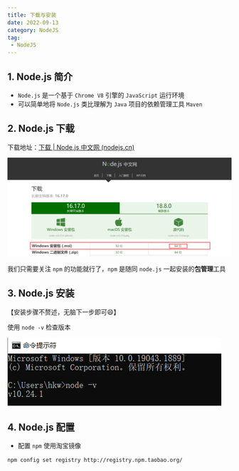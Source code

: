 ```yaml
---
title: 下载与安装
date: 2022-09-13
category: NodeJS
tag:
 - NodeJS
---
```


## 1. Node.js 简介

- `Node.js` 是一个基于 `Chrome V8` 引擎的 `JavaScript` 运行环境
- 可以简单地将 `Node.js` 类比理解为 `Java` 项目的依赖管理工具 `Maven`

## 2. Node.js 下载

下载地址：[下载 | Node.js 中文网 (nodejs.cn)](http://nodejs.cn/download/)

![image-20220930104837284](./imgs/image-20220930104837284.png)

我们只需要关注 `npm` 的功能就行了，`npm` 是随同 `node.js` 一起安装的**包管理**工具

## 3. Node.js 安装

【安装步骤不赘述，无脑下一步即可😄】

使用 `node -v` 检查版本

![image-20220930104857457](./imgs/image-20220930104857457.png)

## 4. Node.js 配置

- 配置 `npm` 使用淘宝镜像

```shell
npm config set registry http://registry.npm.taobao.org/
```

